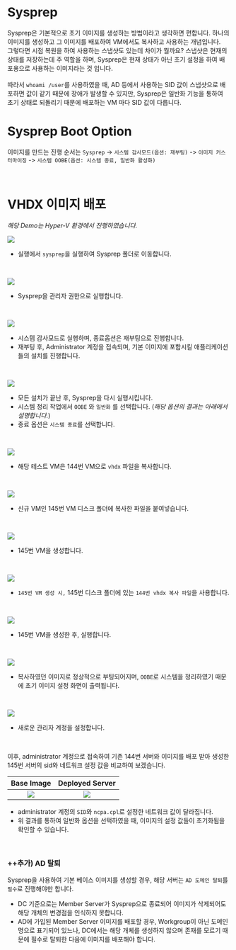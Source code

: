 # Sysprep

Sysprep은 기본적으로 초기 이미지를 생성하는 방법이라고 생각하면 편합니다. 하나의 이미지를 생성하고 그 이미지를 배포하여 VM에서도 복사하고 사용하는 개념입니다.  
그렇다면 시점 복원을 하여 사용하는 스냅샷도 있는데 차이가 뭘까요? 스냅샷은 현재의 상태를 저장하는데 주 역할을 하며, Sysprep은 현재 상태가 아닌 초기 설정을 하여 배포용으로 사용하는 이미지라는 것 입니다.  
</br>
따라서 `whoami /user`를 사용하였을 때, AD 등에서 사용하는 SID 값이 스냅샷으로 배포하면 값이 같기 때문에 장애가 발생할 수 있지만, Sysprep은 일반화 기능을 통하여 초기 상태로 되돌리기 때문에 배포하는 VM 마다 SID 값이 다릅니다.

# Sysprep Boot Option
이미지를 만드는 진행 순서는 `Sysprep` -> `시스템 감사모드(옵션: 재부팅)` -> `이미지 커스터마이징` -> `시스템 OOBE(옵션: 시스템 종료, 일반화 활성화)`

</br>

# VHDX 이미지 배포
_해당 Demo는 Hyper-V 환경에서 진행하였습니다._

![](./MD_Images/09_01001.jpg)
* 실행에서 `sysprep`을 실행하여 Sysprep 폴더로 이동합니다.

</br>

![](./MD_Images/09_01002.jpg)
* Sysprep을 관리자 권한으로 실행합니다.

</br>

![](./MD_Images/09_01003.jpg)
* 시스템 감사모드로 실행하며, 종료옵션은 재부팅으로 진행합니다.
* 재부팅 후, Administrator 계정을 접속되며, 기본 이미지에 포함시킬 애플리케이션들의 설치를 진행합니다.

</br>

![](./MD_Images/09_01005.jpg)
* 모든 설치가 끝난 후, Sysprep을 다시 실행시킵니다.
* 시스템 정리 작업에서 `OOBE` 와 `일반화` 를 선택합니다. (_해당 옵션의 결과는 아래에서 설명합니다._)
* 종료 옵션은 `시스템 종료`를 선택합니다.

</br>

![](./MD_Images/09_01006.jpg)
* 해당 테스트 VM은 144번 VM으로 `vhdx` 파일을 복사합니다.

</br>

![](./MD_Images/09_01007.jpg)
* 신규 VM인 145번 VM 디스크 폴더에 복사한 파일을 붙여넣습니다.

</br>

![](./MD_Images/09_01008.jpg)
* 145번 VM을 생성합니다.

</br>

![](./MD_Images/09_01009.jpg)
* `145번 VM 생성 시,` 145번 디스크 폴더에 있는 `144번 vhdx 복사 파일`을 사용합니다.

</br>

![](./MD_Images/09_01010.jpg)
* 145번 VM을 생성한 후, 실행합니다.

</br>

![](./MD_Images/09_01011.jpg)
* 복사하였던 이미지로 정상적으로 부팅되어지며, `OOBE`로 시스템을 정리하였기 때문에 초기 이미지 설정 화면이 출력됩니다.

</br>

![](./MD_Images/09_01012.jpg)
* 새로운 관리자 계정을 설정합니다.

</br>

이후, administrator 계정으로 접속하여 기존 144번 서버와 이미지를 배포 받아 생성한 145번 서버의 sid와 네트워크 설정 값을 비교하여 보겠습니다.

|Base Image|Deployed Server|
|:---:|:---:|
|![](./MD_Images/09_01004.jpg)|![](./MD_Images/09_01013.jpg)|


* administrator 계정의 `SID`와 `ncpa.cpl`로 설정한 네트워크  값이 달라집니다.
* 위 결과를 통하여 일반화 옵션을 선택하였을 때, 이미지의 설정 값들이 초기화됨을 확인할 수 있습니다.

</br>

### ++추가) AD 탈퇴
Sysprep을 사용하여 기본 베이스 이미지를 생성할 경우, 해당 서버는 `AD 도메인 탈퇴`를 `필수`로 진행해야만 합니다.  
* DC 기준으로는 Member Server가 Sysprep으로 종료되어 이미지가 삭제되어도 해당 개체의 변경점을 인식하지 못합니다.
* AD에 가입된 Member Server 이미지를 배포할 경우, Workgroup이 아닌 도메인명으로 표기되어 있느나, DC에서는 해당 개체를 생성하지 않으며 존재를 모르기 때문에 필수로 탈퇴한 다음에 이미지를 배포해야 합니다.